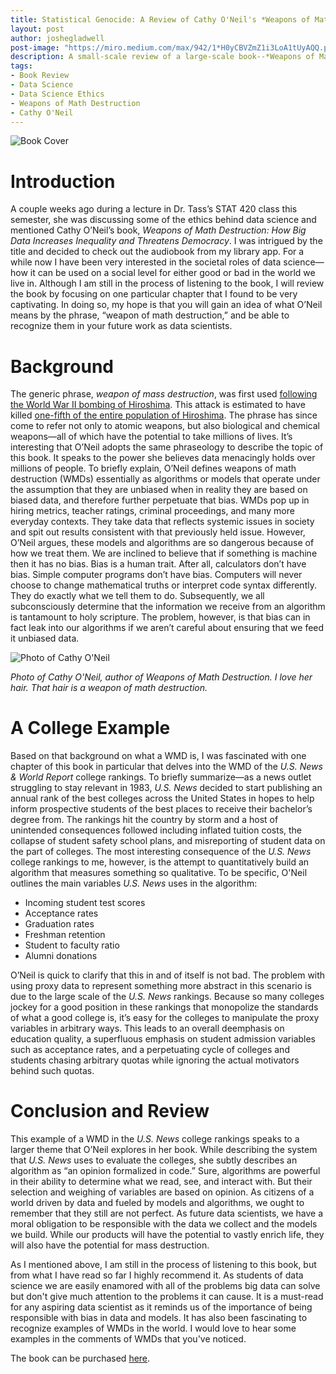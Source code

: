 ```yaml
---
title: Statistical Genocide: A Review of Cathy O'Neil's *Weapons of Math Destruction*
layout: post
author: joshegladwell
post-image: "https://miro.medium.com/max/942/1*H0yCBVZmZ1i3LoA1tUyAQQ.png"
description: A small-scale review of a large-scale book--*Weapons of Math Destruction: How Big Data Increases Inequality and Threatens Democracy* by Cathy O'Neil
tags:
- Book Review
- Data Science
- Data Science Ethics
- Weapons of Math Destruction
- Cathy O'Neil
---
```


![Book Cover](https://m.media-amazon.com/images/I/51SoudLYBaL.jpg)

# Introduction
A couple weeks ago during a lecture in Dr. Tass’s STAT 420 class this semester, she was discussing some of the ethics behind data science and mentioned Cathy O’Neil’s book, *Weapons of Math Destruction: How Big Data Increases Inequality and Threatens Democracy*. I was intrigued by the title and decided to check out the audiobook from my library app. For a while now I have been very interested in the societal roles of data science—how it can be used on a social level for either good or bad in the world we live in. Although I am still in the process of listening to the book, I will review the book by focusing on one particular chapter that I found to be very captivating. In doing so, my hope is that you will gain an idea of what O’Neil means by the phrase, “weapon of math destruction,” and be able to recognize them in your future work as data scientists.

# Background
The generic phrase, *weapon of mass destruction*, was first used [following the World War II bombing of Hiroshima](https://www.nytimes.com/1998/04/19/magazine/on-language-weapons-of-mass-destruction.html). This attack is estimated to have killed [one-fifth of the entire population of Hiroshima](https://www.atomicarchive.com/resources/documents/med/med_chp10.html). The phrase has since come to refer not only to atomic weapons, but also biological and chemical weapons—all of which have the potential to take millions of lives. It’s interesting that O’Neil adopts the same phraseology to describe the topic of this book. It speaks to the power she believes data menacingly holds over millions of people. To briefly explain, O’Neil defines weapons of math destruction (WMDs) essentially as algorithms or models that operate under the assumption that they are unbiased when in reality they are based on biased data, and therefore further perpetuate that bias. WMDs pop up in hiring metrics, teacher ratings, criminal proceedings, and many more everyday contexts. They take data that reflects systemic issues in society and spit out results consistent with that previously held issue. However, O’Neil argues, these models and algorithms are so dangerous because of how we treat them. We are inclined to believe that if something is machine then it has no bias. Bias is a human trait. After all, calculators don’t have bias. Simple computer programs don’t have bias. Computers will never choose to change mathematical truths or interpret code syntax differently. They do exactly what we tell them to do. Subsequently, we all subconsciously determine that the information we receive from an algorithm is tantamount to holy scripture. The problem, however, is that bias can in fact leak into our algorithms if we aren’t careful about ensuring that we feed it unbiased data.

![Photo of Cathy O'Neil](https://pbs.twimg.com/profile_images/1104749880717819905/4uj-gXMF.png)

*Photo of Cathy O'Neil, author of *Weapons of Math Destruction*. I love her hair. That hair is a weapon of math destruction.*



# A College Example
Based on that background on what a WMD is, I was fascinated with one chapter of this book in particular that delves into the WMD of the *U.S. News & World Report* college rankings. To briefly summarize—as a news outlet struggling to stay relevant in 1983, *U.S. News* decided to start publishing an annual rank of the best colleges across the United States in hopes to help inform prospective students of the best places to receive their bachelor’s degree from. The rankings hit the country by storm and a host of unintended consequences followed including inflated tuition costs, the collapse of student safety school plans, and misreporting of student data on the part of colleges. The most interesting consequence of the *U.S. News* college rankings to me, however, is the attempt to quantitatively build an algorithm that measures something so qualitative. To be specific, O'Neil outlines the main variables *U.S. News* uses in the algorithm:

* Incoming student test scores
* Acceptance rates
* Graduation rates
* Freshman retention
* Student to faculty ratio
* Alumni donations

O’Neil is quick to clarify that this in and of itself is not bad. The problem with using proxy data to represent something more abstract in this scenario is due to the large scale of the *U.S. News* rankings. Because so many colleges jockey for a good position in these rankings that monopolize the standards of what a good college is, it’s easy for the colleges to manipulate the proxy variables in arbitrary ways. This leads to an overall deemphasis on education quality, a superfluous emphasis on student admission variables such as acceptance rates, and a perpetuating cycle of colleges and students chasing arbitrary quotas while ignoring the actual motivators behind such quotas.

# Conclusion and Review
This example of a WMD in the *U.S. News* college rankings speaks to a larger theme that O’Neil explores in her book. While describing the system that *U.S. News* uses to evaluate the colleges, she subtly describes an algorithm as “an opinion formalized in code.” Sure, algorithms are powerful in their ability to determine what we read, see, and interact with. But their selection and weighing of variables are based on opinion. As citizens of a world driven by data and fueled by models and algorithms, we ought to remember that they still are not perfect. As future data scientists, we have a moral obligation to be responsible with the data we collect and the models we build. While our products will have the potential to vastly enrich life, they will also have the potential for mass destruction.

As I mentioned above, I am still in the process of listening to this book, but from what I have read so far I highly recommend it. As students of data science we are easily enamored with all of the problems big data can solve but don't give much attention to the problems it can cause. It is a must-read for any aspiring data scientist as it reminds us of the importance of being responsible with bias in data and models. It has also been fascinating to recognize examples of WMDs in the world. I would love to hear some examples in the comments of WMDs that you've noticed.

The book can be purchased [here](https://www.penguinrandomhouse.com/books/241363/weapons-of-math-destruction-by-cathy-oneil/).
